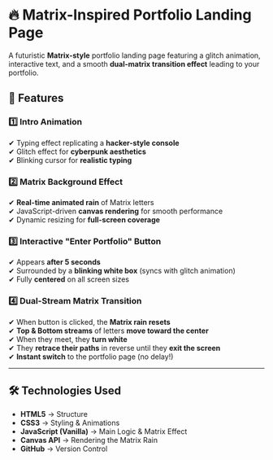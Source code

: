 # 🔥 Matrix-Inspired Portfolio Landing Page  

A futuristic **Matrix-style** portfolio landing page featuring a glitch animation, interactive text, and a smooth **dual-matrix transition effect** leading to your portfolio.  

## 🚀 Features  

### **1️⃣ Intro Animation**  
✔ Typing effect replicating a **hacker-style console**  
✔ Glitch effect for **cyberpunk aesthetics**  
✔ Blinking cursor for **realistic typing**  

### **2️⃣ Matrix Background Effect**  
✔ **Real-time animated rain** of Matrix letters  
✔ JavaScript-driven **canvas rendering** for smooth performance  
✔ Dynamic resizing for **full-screen coverage**  

### **3️⃣ Interactive "Enter Portfolio" Button**  
✔ Appears **after 5 seconds**  
✔ Surrounded by a **blinking white box** (syncs with glitch animation)  
✔ Fully **centered** on all screen sizes  

### **4️⃣ Dual-Stream Matrix Transition**  
✔ When button is clicked, the **Matrix rain resets**  
✔ **Top & Bottom streams** of letters **move toward the center**  
✔ When they meet, they **turn white**  
✔ They **retrace their paths** in reverse until they **exit the screen**  
✔ **Instant switch** to the portfolio page (no delay!)  

---

## 🛠 Technologies Used  

- **HTML5** → Structure  
- **CSS3** → Styling & Animations  
- **JavaScript (Vanilla)** → Main Logic & Matrix Effect  
- **Canvas API** → Rendering the Matrix Rain  
- **GitHub** → Version Control  
